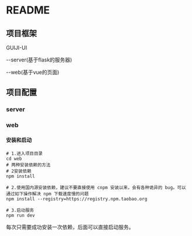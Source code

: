 # README

## 项目框架

GUIJI-UI

--server(基于flask的服务器)

--web(基于vue的页面)

## 项目配置

### server

### web

#### 安装和启动

```
# 1.进入项目目录
cd web
# 两种安装依赖的方法
# 2安装依赖
npm install

# 2.使用国内源安装依赖，建议不要直接使用 cnpm 安装以来，会有各种诡异的 bug。可以通过如下操作解决 npm 下载速度慢的问题
npm install --registry=https://registry.npm.taobao.org

# 3.启动服务
npm run dev
```

每次只需要成功安装一次依赖，后面可以直接启动服务。
